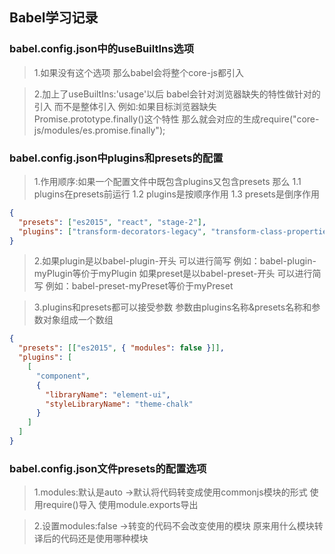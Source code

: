 ## Babel学习记录

### babel.config.json中的useBuiltIns选项
>1.如果没有这个选项 那么babel会将整个core-js都引入 

>2.加上了useBuiltIns:'usage'以后 babel会针对浏览器缺失的特性做针对的引入  而不是整体引入
    例如:如果目标浏览器缺失Promise.prototype.finally()这个特性 那么就会对应的生成require("core-js/modules/es.promise.finally"); 


### babel.config.json中plugins和presets的配置
>1.作用顺序:如果一个配置文件中既包含plugins又包含presets 那么
    1.1 plugins在presets前运行
    1.2 plugins是按顺序作用
    1.3 presets是倒序作用
```JSON
{
  "presets": ["es2015", "react", "stage-2"],
  "plugins": ["transform-decorators-legacy", "transform-class-properties"]
}
```

>2.如果plugin是以babel-plugin-开头 可以进行简写 例如：babel-plugin-myPlugin等价于myPlugin
   如果preset是以babel-preset-开头 可以进行简写 例如：babel-preset-myPreset等价于myPreset

>3.plugins和presets都可以接受参数 参数由plugins名称&presets名称和参数对象组成一个数组
```json
{
  "presets": [["es2015", { "modules": false }]],
  "plugins": [
    [
      "component",
      {
        "libraryName": "element-ui",
        "styleLibraryName": "theme-chalk"
      }
    ]
  ]
}
```

### babel.config.json文件presets的配置选项
>1.modules:默认是auto ->默认将代码转变成使用commonjs模块的形式  使用require()导入 使用module.exports导出

>2.设置modules:false ->转变的代码不会改变使用的模块 原来用什么模块转译后的代码还是使用哪种模块



